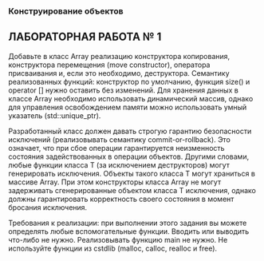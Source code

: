 ### Конструирование объектов

## ЛАБОРАТОРНАЯ РАБОТА № 1

Добавьте в класс Array реализацию конструктора копирования, конструктора перемещения (move constructor), оператора присваивания и, если это необходимо, деструктора. Семантику реализованных функций: конструктор по умолчанию, функция size() и operator [] нужно оставить без изменений. Для хранения данных в классе Array необходимо использовать динамический массив, однако для управления освобождением памяти можно использовать умный указатель (std::unique_ptr).

Разработанный класс должен давать строгую гарантию безопасности исключений (реализовывать семантику commit-or-rollback). Это означает, что при сбое операции гарантируется неизменность состояния задействованных в операции объектов. Другими словами, любые функции класса T (за исключением деструкторов) могут генерировать исключения. Объекты такого класса Т могут храниться в массиве Array. При этом конструкторы класса Array не могут задерживать сгенерированные объектом класса T исключения, однако должны гарантировать корректность своего состояния в момент бросания исключения.

Требования к реализации: при выполнении этого задания вы можете определять любые вспомогательные функции. Вводить или выводить что-либо не нужно. Реализовывать функцию main не нужно. Не используйте функции из cstdlib (malloc, calloc, realloc и free).
